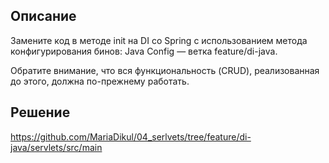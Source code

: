 ## Описание
Замените код в методе init на DI со Spring с использованием метода конфигурирования бинов: Java Config — ветка feature/di-java.

Обратите внимание, что вся функциональность (CRUD), реализованная до этого, должна по-прежнему работать.
## Решение
https://github.com/MariaDikul/04_serlvets/tree/feature/di-java/servlets/src/main
